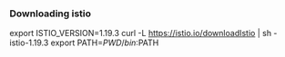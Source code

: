 ### Downloading istio
export ISTIO_VERSION=1.19.3
curl -L https://istio.io/downloadIstio | sh -
istio-1.19.3
export PATH=$PWD/bin:$PATH

